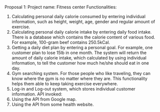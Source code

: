 Proposal 1: 
Project name: Fitness center
Functionalities:
1. Calculating personal daily calorie consumed by entering individual information, such as height, weight, age, gender and regular amount of exercise.
2. Calculating personal daily calorie intake by entering daily food intake. There is a database which contains the calorie content of various food. For example, 100-gram beef contains 250.5kCal.
3. Getting a daily diet plan by entering a personal goal. For example, one customer plan to lose 15lb in one month. The system will return the amount of daily calorie intake, which calculated by using individual information, to tell the customer how much he/she should eat in one day.
4. Gym searching system. For those people who like traveling, they can know where the gym is no matter where they are. This functionality helps them able to keep taking exercise everywhere.
5. Log-in and Log-out system, which stores individual customer information. 
API invoked:
1. Using the API from Google map.
2. Using the API from some health website. 
